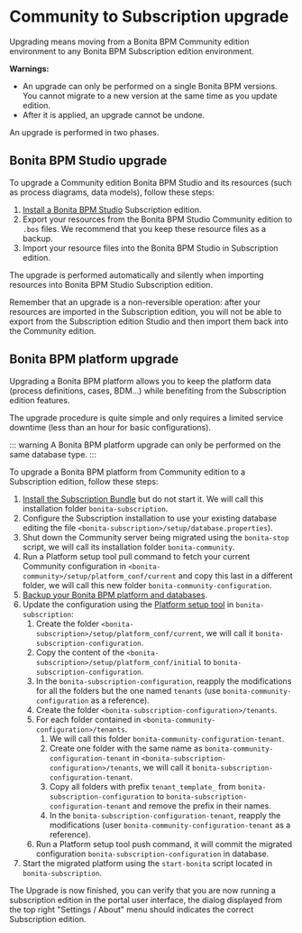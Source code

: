 # Community to Subscription upgrade

Upgrading means moving from a Bonita BPM Community edition environment to any Bonita BPM Subscription 
edition environment.

**Warnings:**

* An upgrade can only be performed on a single Bonita BPM versions. You cannot migrate to a new version at the same time as you update edition.
* After it is applied, an upgrade cannot be undone.

An upgrade is performed in two phases.

## Bonita BPM Studio upgrade

To upgrade a Community edition Bonita BPM Studio and its resources (such as process diagrams, data models), follow these steps:

1. [Install a Bonita BPM Studio](bonita-bpm-studio-installation.md) Subscription edition.
2. Export your resources from the Bonita BPM Studio Community edition to `.bos` files. We recommend that you keep these resource files as a backup.
3. Import your resource files into the Bonita BPM Studio in Subscription edition.

The upgrade is performed automatically and silently when importing resources into Bonita BPM Studio Subscription edition.

Remember that an upgrade is a non-reversible operation: 
after your resources are imported in the Subscription edition, you will not be able to export from the Subscription edition Studio and then import them back into the Community edition.

## Bonita BPM platform upgrade

Upgrading a Bonita BPM platform allows you to keep the platform data (process definitions, cases, BDM...) 
while benefiting from the Subscription edition features.

The upgrade procedure is quite simple and only requires a limited service downtime (less than an hour for basic configurations).

::: warning
A Bonita BPM platform upgrade can only be performed on the same database type.
:::

To upgrade a Bonita BPM platform from Community edition to a Subscription edition, follow these steps:

1. [Install the Subscription Bundle](bonita-bpm-installation-overview) but do not start it. We will call this installation folder `bonita-subscription`.
2. Configure the Subscription installation to use your existing database editing the file `<bonita-subscription>/setup/database.properties`).
3. Shut down the Community server being migrated using the `bonita-stop` script, we will call its installation folder `bonita-community`.
4. Run a Platform setup tool pull command to fetch your current Community configuration in `<bonita-community>/setup/platform_conf/current` and copy this last in a different folder, we will call this new folder `bonita-community-configuration`.
5. [Backup your Bonita BPM platform and databases](back-up-bonita-bpm-platform.md).
6. Update the configuration using the [Platform setup tool](BonitaBPM_platform_setup#configure_tool) in `bonita-subscription`:
    1. Create the folder `<bonita-subscription>/setup/platform_conf/current`, we will call it `bonita-subscription-configuration`.
    3. Copy the content of the `<bonita-subscription>/setup/platform_conf/initial` to `bonita-subscription-configuration`.
    4. In the `bonita-subscription-configuration`, reapply the modifications for all the folders but the one named `tenants` (use `bonita-community-configuration` as a reference).
    5. Create the folder `<bonita-subscription-configuration>/tenants`.
    6. For each folder contained in `<bonita-community-configuration>/tenants`.
        1. We will call this folder `bonita-community-configuration-tenant`.
        2. Create one folder with the same name as `bonita-community-configuration-tenant` in `<bonita-subscription-configuration>/tenants`, we will call it `bonita-subscription-configuration-tenant`.
        3. Copy all folders with prefix `tenant_template_` from `bonita-subscription-configuration` to `bonita-subscription-configuration-tenant` and remove the prefix in their names.
        4. In the `bonita-subscription-configuration-tenant`, reapply the modifications (user `bonita-community-configuration-tenant` as a reference).
    7. Run a Platform setup tool push command, it will commit the migrated configuration `bonita-subscription-configuration` in database.
7. Start the migrated platform using the `start-bonita` script located in `bonita-subscription`.

The Upgrade is now finished, you can verify that you are now running a subscription edition in the portal user interface, the dialog displayed from the top right "Settings / About" menu should indicates the correct Subscription edition.

